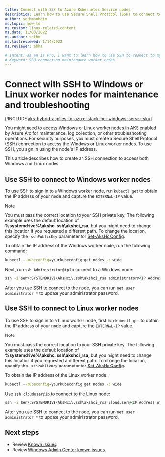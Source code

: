 ```yaml
---
title: Connect with SSH to Azure Kubernetes Service nodes
description: Learn how to use Secure Shell Protocol (SSH) to connect to worker nodes for maintenance and troubleshooting in AKS enabled by Azure Arc.
author: sethmanheim
ms.topic: how-to
ms.custom: linux-related-content
ms.date: 11/03/2022
ms.author: sethm 
ms.lastreviewed: 1/14/2022
ms.reviewer: abha

# Intent: As an IT Pro, I want to learn how to use SSH to connect to my Windows and Linux worker nodes when I need to perform maintenance and troubleshoot issues. 
# Keyword: SSH connection maintenance worker nodes
---
```


# Connect with SSH to Windows or Linux worker nodes for maintenance and troubleshooting

[!INCLUDE [aks-hybrid-applies-to-azure-stack-hci-windows-server-sku](includes/aks-hci-applies-to-skus/aks-hybrid-applies-to-azure-stack-hci-windows-server-sku.md)]

You might need to access Windows or Linux worker nodes in AKS enabled by Azure Arc for maintenance, log collection, or other troubleshooting operations. For security purposes, you must create a Secure Shell Protocol (SSH) connection to access the Windows or Linux worker nodes. To use SSH, you sign in using the node's IP address.

This article describes how to create an SSH connection to access both Windows and Linux nodes.

## Use SSH to connect to Windows worker nodes

To use SSH to sign in to a Windows worker node, run `kubectl get` to obtain the IP address of your node and capture the `EXTERNAL-IP` value.

> [!NOTE]
> You must pass the correct location to your SSH private key. The following example uses the default location of **%systemdrive%\akshci\.ssh\akshci_rsa**, but you might need to change this location if you requested a different path. To change the location, specify the `-sshPublicKey` parameter for [Set-AksHciConfig](./reference/ps/set-akshciconfig.md).

To obtain the IP address of the Windows worker node, run the following command:

```cmd
kubectl --kubeconfig=yourkubeconfig get nodes -o wide
```  

Next, run `ssh Administrator@ip` to connect to a Windows node:  

```cmd
ssh -i $env:SYSTEMDRIVE\AksHci\.ssh\akshci_rsa administrator@<IP Address of the Node>
```
  
After you use SSH to connect to the node, you can run `net user administrator *` to update your administrator password.

## Use SSH to connect to Linux worker nodes

To use SSH to sign in to a Linux worker node, first run `kubectl get` to obtain the IP address of your node and capture the `EXTERNAL-IP` value.

> [!NOTE]
> You must pass the correct location to your SSH private key. The following example uses the default location of **%systemdrive%\akshci\.ssh\akshci_rsa**, but you might need to change this location if you requested a different path. To change the location, specify the `-sshPublicKey` parameter for [Set-AksHciConfig](./reference/ps/set-akshciconfig.md).

To obtain the IP address of the Linux worker node:  

```cmd
kubectl --kubeconfig=yourkubeconfig get nodes -o wide
```  

Use `ssh clouduser@ip` to connect to the Linux node:

```cmd
ssh -i $env:SYSTEMDRIVE\AksHci\.ssh\akshci_rsa clouduser@<IP Address of the Node>
```  

After you use SSH to connect to the node, you can run `net user administrator *` to update your administrator password.

## Next steps

- Review [Known issues](known-issues.yml).
- Review [Windows Admin Center known issues](/azure-stack/aks-hci/known-issues-windows-admin-center).
